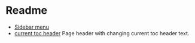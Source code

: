 # Readme

- [Sidebar menu](./sidebar_menu.html)
- [current toc header](./current_toc_header.html)
  Page header with changing current toc header text.
